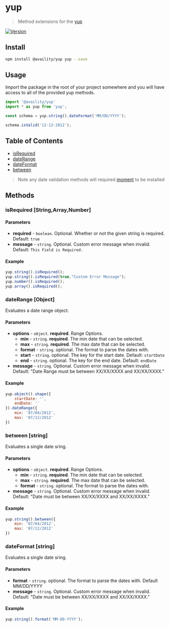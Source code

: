 # yup
> Method extensions for the [yup](https://github.com/jquense/yup)

[![Version](https://img.shields.io/npm/v/@availity/yup.svg?style=for-the-badge)](https://www.npmjs.com/package/@availity/yup)

## Install

```bash
npm install @availity/yup yup --save
```

## Usage

Import the package in the root of your project somewhere and you will have access to all of the provided yup methods.

```javascript
import '@availity/yup'
import * as yup from 'yup';

const schema = yup.string().dateFormat('MM/DD/YYYY');

schema.isValid('12-12-2012');
```

## Table of Contents

- [isRequired](#isRequired)
- [dateRange](#dateRange)
- [dateFormat](#dateFormat)
- [between](#between)

> Note any date validation methods will required [moment](https://www.npmjs.com/package/moment) to be installed



## Methods
### isRequired [**String**,**Array**,**Number**]
#### Parameters
- **required** - `boolean`. Optional. Whether or not the given string is required. Default: `true`
- **message** - `string`. Optional. Custom error message when invalid. Default: `This Field is Required.`

#### Example
```javascript
yup.string().isRequired();
yup.string().isRequired(true,"Custom Error Message");
yup.number().isRequired();
yup.array().isRequired();
```

### dateRange [**Object**]
Evaluates a date range object.
#### Parameters
- **options** - `object`. **required**. Range Options.
  - **min** - `string`. **required**. The min date that can be selected.
  - **max** - `string`. **required**. The max date that can be selected.
  - **format** - `string`. optional. The format to parse the dates with.
  - **start** - `string`. optional. The key for the start date. Default: `startDate`
  - **end** - `string`. optional. The key for the end date. Default: `endDate`
- **message** - `string`. Optional. Custom error message when invalid. Default: "Date Range must be between XX/XX/XXXX and XX/XX/XXXX."


#### Example
```javascript
yup.object().shape({
    startDate: '',
    endDate: ''
}).dateRange({
    min: '07/04/2012',
    max: '07/12/2012'
})
```

### between [**string**]
Evaluates a single date sring.
#### Parameters
- **options** - `object`. **required**. Range Options.
  - **min** - `string`. **required**. The min date that can be selected.
  - **max** - `string`. **required**. The max date that can be selected.
  - **format** - `string`. optional. The format to parse the dates with.
- **message** - `string`. Optional. Custom error message when invalid. Default: "Date must be between XX/XX/XXXX and XX/XX/XXXX."

#### Example
```javascript
yup.string().between({
    min: '07/04/2012',
    max: '07/12/2012'
})
```

### dateFormat [**string**]
Evaluates a single date sring.
#### Parameters
- **format** - `string`. optional. The format to parse the dates with. Default MM/DD/YYYY
- **message** - `string`. Optional. Custom error message when invalid. Default: "Date must be between XX/XX/XXXX and XX/XX/XXXX."

#### Example
```javascript
yup.string().format('MM-DD-YYYY');
```

